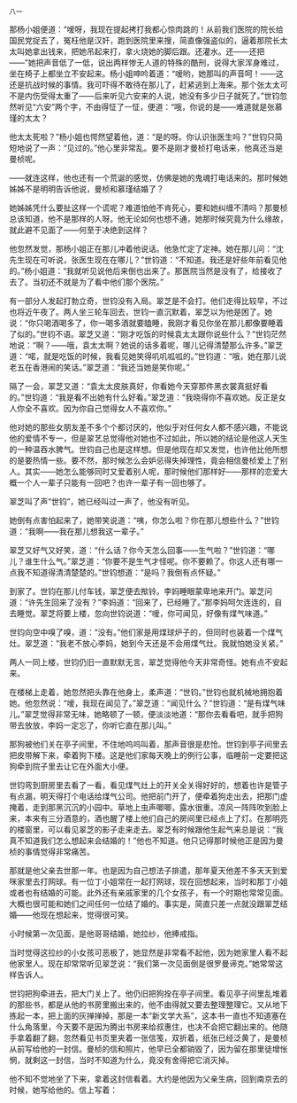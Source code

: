     八一 

   那杨小姐便道：“嗳呀，我现在提起拷打我都心惊肉跳的！从前我们医院的院长给国民党捉去了，冤枉他是汉奸，跑到医院里来搜，简直像强盗似的，逼着那院长太太叫她拿出钱来，把她吊起来打，拿火烧她的脚后跟。还灌水。还——还把——”她把声音低了一低，说出两样惨无人道的特殊的酷刑，说得大家浑身难过，坐在椅子上都坐立不安起来。杨小姐呻吟着道：“嗳哟，她那叫的声音呵！——这还是抗战时候的事情。我可吓得不敢待在那儿了，赶紧逃到上海来。那个张太太可不是内伤受得太重了——后来听见六安来的人说，她没有多少日子就死了。”世钧忽然听见“六安”两个字，不由得怔了一怔，便道：“哦，你说的是——难道就是张慕瑾的太太？

   他太太死啦？”杨小姐也愕然望着他，道：“是的呀。你认识张医生吗？”世钧只简短地说了一声：“见过的。”他心里非常乱。要不是刚才曼桢打电话来，他真还当是曼桢呢。

   ——就连这样，他也还有一个荒诞的感觉，仿佛是她的鬼魂打电话来的。那时候她姊姊不是明明告诉他说，曼桢和慕瑾结婚了？

   她姊姊凭什么要扯这样一个谎呢？难道怕他不肯死心，要和她纠缠不清吗？那曼桢总该知道，他不是那样的人呀。他无论如何也想不通，她那时候究竟为什么缘故，就此避不见面了——何至于决绝到这样？

   他忽然发觉，那杨小姐正在那儿冲着他说话。他急忙定了定神。她在那儿问：“沈先生现在可听说，张医生现在在哪儿？”世钧道：“不知道。我还是好些年前看见他的。”杨小姐道：“我就听见说他后来倒也出来了。那医院当然是没有了，给接收了去了。当初还不就是为了看中他们那个医院。”

   有一部分人发起打勃立奇，世钧没有入局。翠芝是不会打。他们走得比较早，不过也将近午夜了。两人坐三轮车回去，世钧一直沉默着，翠芝以为他是困了。她说：“你只喝酒喝多了，你一喝多酒就要瞌睡，我刚才看见你坐在那儿都像要睡着了似的。”世钧不语。翠芝又道：“刚才吃饭的时候袁太太跟你说些什么？”世钧茫然地说：“啊？——哦，袁太太啊？她说的话多着呢，哪儿记得清楚那么许多。”翠芝道：“喏，就是吃饭的时候，我看见她笑得叽叽呱呱的。”世钧道：“哦，她在那儿说老五在香港闹的笑话。”翠芝道：“我还当她是笑你呢。”

   隔了一会，翠芝又道：“袁太太皮肤真好，你看她今天穿那件黑衣裳真挺好看的。”世钧道：“我是看不出她有什么好看。”翠芝道：“我晓得你不喜欢她。反正是女人你全不喜欢。因为你自己觉得女人不喜欢你。”

   他对她的那些女朋友差不多个个都讨厌的，他似乎对任何女人都不感兴趣，不能说他的爱情不专一，但是翠艺总觉得他对她也不过如此，所以她的结论是他这人天生的一种温吞水脾气。世钧自己也是这样想。但是他现在却又发觉，也许他比他所想的是要热情一些。要不然，那时候怎么会妒忌得失掉理性，竟会相信曼桢爱上了别人。其实——她怎么能够同时又爱着别人呢，那时候他们那样好——那样的恋爱大概一个人一辈子只能有一回吧？也许一辈子有一回也够了。

   翠芝叫了声“世钧”，她已经叫过一声了，他没有听见。

   她倒有点害怕起来了，她带笑说道：“咦，你怎么啦？你在那儿想些什么？”世钧道：“我啊——我在那儿想我这一辈子。”

   翠芝又好气又好笑，道：“什么话？你今天怎么回事——生气啦？”世钧道：“哪儿？谁生什么气。”翠芝道：“你要不是生气才怪呢。你不要赖了。你这人还有哪一点我不知道得清清楚楚的。”世钧想道：“是吗？我倒有点怀疑。”

   到家了。世钧在那儿付车钱，翠芝便去揿铃。李妈睡眼蒙卑地来开门。翠芝问道：“许先生回来了没有？”李妈道：“回来了，已经睡了。”那李妈呵欠连连的，自去睡觉。翠芝将要上楼，忽向世钧说道：“嗳，你可闻见，好像有煤气味道。”

   世钧向空中嗅了嗅，道：“没有。”他们家是用煤球炉子的，但同时也装着一个煤气灶。翠芝道：“我老不放心李妈，她到今天还是不会用煤气灶。我就怕她没关紧。”

   两人一同上楼，世钧仍旧一直默默无言，翠芝觉得他今天非常奇怪。她有点不安起来。

   在楼梯上走着，她忽然把头靠在他身上，柔声道：“世钧。”世钧也就机械地拥抱着她。他忽然说：“嗳，我现在闻见了。”翠芝道：“闻见什么？”世钧道：“是有煤气味儿。”翠芝觉得非常无味，她略顿了一顿，便淡淡地道：“那你去看看吧，就手把狗带去放放，李妈一定忘了，你听它直在那儿叫。”

   那狗被他们关在亭子间里，不住地呜呜叫着，那声音很是悲怆。世钧到亭子间里去把皮带解下来，牵着狗下楼。这是他们家每天晚上的例行公事，临睡前一定要把这狗牵到院子里去让它在外面大小便。

   世钧弯到厨房里去看了一看，看见煤气灶上的开关全关得好好的，想着也许是管子有点漏，明天得打个电话给煤气公司。他把前门开了，便牵着狗走出去，把那门虚掩着，走到那黑沉沉的小园中。草地上虫声唧唧，露水很重。凉风一阵阵吹到脸上来，本来有三分酒意的，酒也醒了楼上他们自己的房间里已经点上了灯。在那明亮的楼窗里，可以看见翠芝的影子走来走去。翠芝有时候跟他生起气来总是说：“我真不知道我们怎么想起来会结婚的！”他也不知道。他只记得那时候他正是因为曼桢的事情觉得非常痛苦。

   那就是他父亲去世那一年。也是因为自己想法子排遣，那年夏天他差不多天天到爱咪家里去打网球。有一位丁小姐常在一起打网球，现在回想起来，当时和那丁小姐或者也有结婚的可能。此外还有亲戚家里的几个女孩子，有一个时期也常常见面。大概也很可能和她们之间任何一位结了婚的。事实是，简直只差一点就没跟翠芝结婚——他现在想起来，觉得很可笑。

   小时候第一次见面，是他哥哥结婚，她拉纱，他捧戒指。

   当时觉得这拉纱的小女孩可恶极了，她显然是非常看不起他，因为她家里人看不起他家里人。现在却常常听见翠芝说：“我们第一次见面倒是很罗曼谛克。”她常常这样告诉人。

   世钧把狗牵进去，把大门关上了。他仍旧把狗拴在亭子间里。看见亭子间里乱堆着的那些书，都是从他的书房里搬出来的，他不由得就又要去整理整理它。又从地下拣起一本，把上面的灰掸掸掉，那是一本“新文学大系”，这本书一直也不知道塞在什么角落里，今天要不是因为腾出书房来给叔惠住，也决不会把它翻出来的。他随手拿着翻了翻，忽然看见书页里夹着一张信笺，双折着，纸张已经泛黄了，是曼桢从前写给他的一封信。曼桢的信和照片，他早已全都销毁了，因为留在那里徒增怅惘，就剩这一封信，当时不知道为什么，竟没有舍得把它消灭掉。

   他不知不觉地坐了下来，拿着这封信看着。大约是他因为父亲生病，回到南京去的时候，她写给他的。信上写着：

